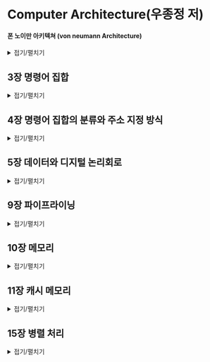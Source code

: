 Computer Architecture(우종정 저)
==========

#### 폰 노이만 아키텍쳐 (von neumann Architecture)
<details>
  <summary>접기/펼치기</summary>

ENIAC 개발 프로젝트의 고문 존 폰 노이만John von Neumann이 제안한 `프로그램 내장식 컴퓨터 stored program computer` 입니다. 컴퓨터 내부에 프로그램과 데이터를 저장하여 컴퓨터가 필요한 내용을 순서에 따라 인출하고 해독하도록 구성하였습니다.

<img src="https://upload.wikimedia.org/wikipedia/commons/thumb/e/e5/Von_Neumann_Architecture.svg/1920px-Von_Neumann_Architecture.svg.png" height = "300" width = "600">

[위키](https://ko.wikipedia.org/wiki/%ED%8F%B0_%EB%85%B8%EC%9D%B4%EB%A7%8C_%EA%B5%AC%EC%A1%B0)

</details>

## 3장 명령어 집합

<details>
  <summary>접기/펼치기</summary>
  
- 명령어는 CPU가 사용하는 언어이고, `명령어 집합 Instruction Set`은 특정 CPU를 위해 정의된 명령어 모음을 의미합니다. `명령어 집합 구조 Instruction Set Architecture`는 작성된 프로그램과 그 프로그램을 수행할 컴퓨터 하드웨어 사이의 인터페이스에 대한 정의 혹은 명세라고 볼 수 있습니다. 명령어 집합 구조는
  - 컴퓨터 하드웨어가 어떤 연산을 수행할 수 있고, 각 연산에 어떤 데이터가 필요한지를 명시합니다.
  - 사용할 수 있는 데이터의 표현 방식, 즉 `데이터 형식data type`을 명시합니다.
  - 데이터의 위치에 대한 정보를 알려주는 `주소 지정 방식addressing mode`을 명시합니다.

- 일반적으로 연산은 전송/처리/제어/입출력 연산으로 구분됩니다.
  - 전송 연산 : CPU 내의 레지스터와 메모리 사이에 데이터를 교환하는 적재 및 저장 연산입니다. `LDA`, `STA` 명령어가 이에 해당됩니다.
  - 처리 연산 : `산술 논리 장치 arithmetic logic unit(ALU)` 를 사용하여 데이터를 조작하는 연산입니다. 연산의 종류에 따라 일항/이항/삼항 연산자로 구분되며 `ADD`, `SUB`와 같은 명령어가 있습니다.
  - 제어 연산 : CPU의 제어장치가 프로그램의 실행 순서를 제어하는 연산입니다. 반복문/조건문/프로시저 등에서 명령을 비순차적으로 실행할 때 `무조건 분기 unconditional branch`, `조건 분기 conditional branch`, `프로시저 호출/복귀 cal proc/ret`, `인터럽트 interrupt` 을 활용하는 것을 예로 들 수 있습니다. `HLT`, `RET` 등의 명령어가 있습니다.
  - 입출력 연산 : CPU 내의 레지스터와 외부 장치 사이의 데이터 이동을 수행하는 연산입니다. 데이터를 전송하므로 전송 연산에 포함되기도 합니다.
  
- 대부분의 명령어는 3개의 피연산자 주소를 가지기 때문에 `3-주소 명령어`라고 합니다. `누산기 Accumulator(ACC)`를 사용하는 경우, 피연산자로 누산기를 명시할 필요가 없어서 근원지 피연산자 중의 하나만 명시하므로 `1-주소 명령어`가 됩니다. `스택stack`을 사용하는 명령어는 피연산자의 대한 위치를 명시할 필요가 없기 때문에 `0-주소 명령어`가 됩니다.
  - CPU 내부에 소규모 기억장치(누산기)를 포함한다면 폰노이만 병목에 발생하는 트래픽을 크게 감소시킬 수 있습니다. 반복적으로 사용되는 데이터를 위한 메모리 접근을 줄여주고, 명령어의 길이가 축소되어 명령어 인출을 위한 트래픽이 감소되기 때문입니다.

- CPU의 기본 구성은 다음과 같습니다.
  - 제어장치는 명령어를 해석하고 실행합니다. `프로그램 계수기 PC` 와 `명령어 레지스터 IR`가 여기 포함됩니다.
  - `산술 논리 장치 arithmetic logic unit(ALU)` 는 범용 연산을 수행합니다. `누산기 ACC`가 여기 포함됩니다. 
  - `프로그램 계수기 Program counter(PC)`는 다음에 실행할 명령어의 주소를 보관하는 레지스터입니다. 명령어를 인출한 후에 명령어 길이만큼 값을 장가시켜 다음 명령어를 가리킵니다. 조건/무조건 분기 명령어를 통해 프로그램의 흐름을 변경할 수 있습니다.
  - `명령어 레지스터 instruction register(IR)` 는 가장 최근에 인출한 명령어를 보관하는 레지스터입니다.
  - `누산기 Accumulator(ACC)` 는 데이터를 일시적으로 보관하는 레지스터입니다.
  - `메모리 주소 레지스터memory address register(MAR)` 은 CPU가 메모리에 접근하기 위해 참조하려는 데이터의 주소를 버퍼를 말합니다.
  - `메모리 버퍼 레지스터memory buffer register(MBR)` 은 프로세서가 메모리로부터 읽거나 메모리에 저장할 데이터 자체를 보관하기 위한 버퍼를 말합니다. `메모리 데이터 레지스터memory data register(MDR)` 이라고도 합니다.
  - cpu가 메모리의 데이터를 읽는 것을 `적재load`, 메모리에 데이터를 기록하는 것을 `저장store` 라고 합니다. cpu가 데이터를 적재하거나 저장할 때는 MAR 과 MBR을 사용합니다.

- `프로시저procedure` 는 프로그래밍 언어 또는 사용 방법에 따라 `서브루틴subroutine`, `함수function`, `메소드method`, `서브프로그램subprogram` 으로 불리기도 합니다. 프로시저는 특정 작업을 하나의 패키지처럼 수행하기 위한 일련의 명령어를 의미하며, 이때 명령어를 모듈화하여 사용합니다. 특정 작업이 필요한 곳이라면 어디에서든지 몇 번이라도 호출할 수 있습니다.
  - 프로그램의 중복된 코드를 줄이며, `코드 재사용률code reuse`을 높입니다.
  - 프로그램 구현의 상세 내역을 숨겨줍니다. 이를 통해 구현 내역을 추상화 시킬 수 있습니다.
  - 명령어 그룹을 프로시저의 이름으로 나타내기 때문에 프로그램의 의미를 쉽게 파악할 수 있습니다.
  - 프로시저를 호출할 때 `cal proc (proc : 프로시저 이름)` 과 같은 명령어를 사용하며 이때 `스택의 최상위Top of stack(TOS)`에 `복귀 주소 return address`를 저장합니다. 그 후 프로시저의 명령어를 전부 수행하면 `ret` 명령어를 통해 프로시저를 호출한 프로그램으로 복귀시킵니다.

</details>

## 4장 명령어 집합의 분류와 주소 지정 방식

<details>
  <summary>접기/펼치기</summary>
  
- 명령어 내부에 명시적으로 나타난 피연산자의 수에 따라 0-주소 명령어, 1-주소 명령어, 2-주소 명령어 등으로 분류합니다.
  - 0-주소 명령어는 스택 컴퓨터에서 사용됩니다. 연산자를 스택에 올려, 스택의 윗 부분의 값들을 피연산자로 활용합니다.
  - 1-주소 명령어는 누산기 컴퓨터에서 사용됩니다. 누산기의 값을 피연산자로 활용합니다.
  - 2-주소/ 3-주소 명령어는 범용 레지스터 컴퓨터에서 사용됩니다. 다수의 레지스터를 활용해 연산합니다.

- 범용 레지스터 컴퓨터 중에서 적재 명령어와 저장 명령어만 메모리에 접근할 수 있도록 제한하는 컴퓨터를 적재/저장 명령어 컴퓨터라고 합니다.
- 범용 레지스터 컴퓨터는 메모리 주소에 비해 짧은 레지스터 주소를 사용하므로 명령어의 길이가 축소되고, 또한 사용 빈도가 높은 데이터가 레지스터에 있기 때문에 메모리 트래픽이 줄어드는 효과가 큽니다.

- `워드word` 는 명령어와 데이터를 포함할 수 있는 메모리 구성 요소 중 하나이며 cpu에서 사용되는 고정 크기의 데이터 단위입니다.
- 주소 지정 단위는 아키텍처에 의해 직접 명시될 수 있는 정보의 최소 단위를 명시하며, 주소 해상도를 결정합니다. 메모리가 데이터를 담는 그릇의 집합이라고 한다면, 메모리 주소는 그릇에 붙이는 번호표이고, 주소지정 단위는 그릇의 크기를 뜻합니다.

- 메모리 정렬은 데이터와 명령어가 자신의 길이에 대한 배수의 주소에 위치하도록 강제하는 방식으로, 컴퓨터를 구현할 때 실행 속도를 높이기 위해 필요한 사항입니다.
  - 2바이트로 구성된 명령어와 데이터는 2의 배수로 시작되는 주소를 갖고
  - 4바이트로 구성된 명령어와 데이터는 4의 배수로 시작되는 주소를 갖도록 강제합니다.
- 엔디언은 하나의 워드에포함된 바이트를 배열하는 방법을 의미합니다. 빅 엔디언 방식은 제일 작은 주소값의 바이트가 앞자리에 위치하고, 리틀 엔디언 방식은 제일 큰 주소값의 바이트가 앞자리에 위치합니다.
  - 아래는 32bit 정수 0A0B0C0D 를 little/big 엔디언 방식으로 표현한 예시입니다. 빅 엔디언의 경우 우리가 아는 그대로, 리틀 엔디언의 경우 빅 엔디언의 바이트 순서의 반대라는 것을 알 수 있습니다.
![](https://images.squarespace-cdn.com/content/v1/549dcda5e4b0a47d0ae1db1e/1490746414666-EM74IA60AFM16OEH9G22/ke17ZwdGBToddI8pDm48kOMlUb6YZjvz-j7uj5wTIAtZw-zPPgdn4jUwVcJE1ZvWQUxwkmyExglNqGp0IvTJZamWLI2zvYWH8K3-s_4yszcp2ryTI0HqTOaaUohrI8PICROjhJFkM8GI5jSypQ9qrB6ZUKEpH8g8X8GW3p0wQZI/image-asset.png)

- 주소 지정 방식은 명령어의 일부를 사용하여 데이터가 실제 위치한 유효 주소를 결정하는 방법입니다.
  - 즉치 주소 지정 방식/ 묵시 주소 지정 방식/ 레지스터 직접 주소 지정 방식/ 직접 주소 지정 방식 등으로 나뉘어 집니다.
  
- `RISC reduced instruction set computer` 구조는 자주 사용하는 소수의 명령어만을 명령어 집합에 포함하여 하나의 사이클에 실행시키는 방식의 아키텍쳐입니다.
  - RISC 구조의 명령어는 기계어에 가까운 구조로서 소프트웨어를 강조합니다.
  - 단순한 명령어는 하나의 사이클 내에서 실행할 수 있으며, 또한 짧은 사이클 시간도 허용하기 때문에 `파이프라인pipeline` 구현에 적합합니다.
  - 단순한 명령어는 `마이크로 명령어microinstruction`와 거의 일치하며 복잡한 명령어도 단순 명령어의 조합으로 구현합니다.
  - 짧은 사이클 시간을 가집니다. 단순 명령어를 실행하는 데이터 경로가 간단하므로 명령어 실행에 필요한 사이클 시간이 짧습니다.
  - 적재 저장 구조를 사용합니다.
  - 고정된 길이의 명령어/ 단순 명령어 형식은 명령어를 빠르게 해독할 수 있게 합니다.
  - 제한된 종류의 주소 지정 방식. 데이터의 유효 주소를 계산할 필요가 없거나 계산 속도를 향상시킵니다.
  - `하버드 아키텍쳐havard architecture`. 명령어와 데이터가 독립적인 경로를 사용하기 때문에 메모리 대역폭이 증가합니다.
    - 하버드 아키텍쳐는 명령어와 데이터가 사용하는 데이터 경로를 분리하는 구조입니다. 데이터와 명령어가 데이터 경로, 메모리를 공유하는 폰 노이만 아키텍쳐와는 대조되는 형식입니다.
      - 메모리를 2개로 분할하여 명령어와 별도의 메모리에 저장합니다.
      - cpu의 제어장치와 연산장치를 별도의 버스로 각각 연결하여 명령어와 데이터를 병렬로 인출합니다.
- `CISC complex instruction set computer` 구조는 강력하고 복잡한 명령어까지 명령어 집합에 포함하여 코드 밀도를 높이는 아키텍쳐입니다.
  - CISC 구조는 고급언어에 가까운 구조로서 하드웨어를 강조합니다.
  - 복잡한 명령어를 사용하기 위해 가변 명령어 형식을 활용할 수 밖에 없는 특징을 가집니다. 피연산자의 개수가 고정되지 않으며, 많은 종류의 주소 지정 방식을 동반하고, 명령어의 길이를 알 수 없습니다.
  - 복잡한 프로그램 제어는 제어장치의 구성과 `파이프라인pipeline` 구현에 영향을 끼쳐, CISC 같은 경우 복잡하고 강력한 명령어가 실행시간을 증가시킵니다.
  - 컴퓨터의 성능에 있어 최종적으로 고려해야 할 것은 `CPI cycle per instruction`나 사이클 시간이 아니라 애플리케이션 실행 시간입니다. 이에 대해서 CISC가 RISC에 대해 항상 비효율적이라고 볼 수 없으며 최근에는 RISC와 CISC을 범용적으로 사용하는 추세입니다.
  
| 구분 | RISC | CISC |
|:---: | :---: | :---: |
|명령어 형식 | 고정적 | 가변적 |
|명령어 종류 | 적음 | 많음|
|명령어 길이 | 고정적 | 가변적 |
|적재/저장 구조 | 사용 | 미사용 |
|주소 지정 방식 | 단순하고 소수 | 복잡하고 다수|
|회로 구성 | 단순함 | 복잡함|
|장점 | 구현 용이, 파이프라이닝에 효율적 적용 | 호환성 양호, 코드 밀도 양호|
|예 | MIPS, ARM, PowerPC | 인텔x86, DEC VAX 11/780 |

</details>

## 5장 데이터와 디지털 논리회로

<details>
  <summary>접기/펼치기</summary>

- 유부호 정수의 표현 방법은 부호-크기 방식, 2의 보수 방식, 1의 보수 방식, 초과 코드 방식 등이 있습니다.
  - 부호-크기 방식은 가장 왼쪽 비트를 부호비트로 사용하고 나머지 비트는 크기로 사용합니다. 왼쪽 비트가 0일때 양수 1일때 음수를 나타냅니다.
    - 부호 비트만 바꾸면 음수를 양수로, 양수를 음수로 변환할 수 있습니다.
  - 1의 보수 방식은 음수를 표현하기 위해 각 비트를 0과 1 사이에 상호 반전하는 것입니다.
  - 부호-크기 방식과 1의 보수 방식은 양수와 음수 사이의 변환이 쉽지만 0이 2개 존재합니다.
  - 2의 보수 방식은 음수를 표현할 때 1의 보수값에서 +1을 합니다. 양수와 음수 사이의 변환이 복잡하지만 0은 하나입니다.
    - 그런데 0에 대한 표현의 유일성이 범위의 대칭성보다 더 중요하기 때문에 대부분의 아키텍처는 2의 보수 방식을 사용한다.
    - 2의 보수는 부호-크기 방식이나 1의 보수 방식과 달리 (int)의 경우 -2^31 부터 +2^31 - 1 을 표현할 수 있습니다. 

##### 4비트 유부호 정수 표현 방식
| 10진수 | 부호-크기 | 2의 보수 | 1의 보수 |
|:---: | :---: | :---: | :---: |
|+7| 0111 | 0111 | 0111 |
|+6| 0110 | 0110 | 0110 |
|+5| 0101 | 0101 | 0101 |
|+4| 0100 | 0100 | 0100 |
|+3| 0011 | 0011 | 0011 |
|+2| 0010 | 0010 | 0010 |
|+1| 0001 | 0001 | 0001 |
|+0| 0000 | 0000 | 0000 |
|-0| 1000 | - | 1111 |
|-1| 1001 | 1111 | 1110 |
|-2| 1010 | 1110 | 1101 |
|-3| 1011 | 1101 | 1100 |
|-4| 1100 | 1100 | 1011 |
|-5| 1101 | 1011 | 1010 |
|-6| 1110 | 1010 | 1001 |
|-7| 1111 | 1001 | 1000 |
|-8| - | 1000 | - |

- IEEE-754 표준에서 float은 1개의 부호비트, 8개의 지수 비트, 23개의 가수 비트를 가집니다. (double의 경우 부호 1, 지수 11, 가수 52)
  - 가수 부분을 표현할 때, 가장 왼쪽의 숫자는 반드시 1 이므로 이 부분은 따로 비트로 표현하지 않습니다. 이를 잠복 비트(hidden bit)라고 합니다.
  - 부호 S, 가수 M, 지수 E 에 대하여 실수 값 V 는 : V = (-1)^S * (1.M) * 2^(E - 127)
    - 예를 들어 float : C0C0000 에 대해 S = 1, E = 10000001, M = 10000000000000000000000 => V = (-1)^1 * (1.M) * 2 ^ (129 - 127) = -1 * 1.5 * 2^2 = -6.0 (여기서 1.M은 비트표현)
    
- BCD 코드는 2진화 10진 코드라고 불리며 숫자, 알파벳, 특수 기호를 나타내기 위해 6비트로 구성된 코드입니다.
- ASCII 코드는 미국 정보 교환 표준 부호(American Standard Code for Information Interchange)의 줄임말이며 미국 국립표준연구소(ANSI american national standards institute) 가 제정한, 알파벳을 사용하는 대표적인 문자코드입니다.
- 유니코드는 ASCII 코드와 같은 8비트 코드는 영문자를 부호화하기에는 문제가 없지만 한글, 한자, 일본어등 다양한 문자를 표현하는데 가지는 한계를 극복하고자 등장하였습니다.
  - 다국적 문자체계를 표현하기 위해 16비트 체계로 구성한 코드로서 만국 공통의 국제 문자 부호 체계(UCS universal Code System)을 의미합니다.

</details>

## 9장 파이프라이닝

<details>
  <summary>접기/펼치기</summary>

- `파이프라이닝pipelining` 은 명령어 처리 동작을 단계별로 나누고 이를 중첩적으로 수행함으로써 성능을 향상시키는 컴퓨터 기술입니다. 데이터 경로를 여러 단계로 분할하여 명령어가 수행할 작업을 병행 처리합니다.

- 파이프라이닝 기법에서는 다수의 명령어가 동시에 실행되기 때문에 임의의 단계에서 실행 중인 명령어가 다른 단계의 자원을 사용할 수 없습니다.
- 파이프라인이 이상적인 성능 향상을 도모하려면 무시할 수 있을 정도로 작은 래치 지연 시간, 충분한 데이터, 동일한 크기의 파이프라는 조건을 만족해야 하며, 명령어나 데이터 사이의 의존성에 의한 해저드가 없어야 합니다.

- 해저드는 명령어나 데이터가 준비되지 않아서 파이프라인을 멈춰야 하거나 새로운 명령어를 파이프라인에 투입할 경우 잘못된 결과가 초래되는 모든 상황이나 조건을 뜻합니다.
  - 해저드는 크게 구조적 해저드, 데이터 해저드, 명령어 해저드로 구분됩니다.
  - `구조적 해저드structural hazard`는 파이프라인에서 실행 중인 2개 이상의 명령어가 동일한 하드웨어 자원을 동시에 필요로 하여 파이프라인을 멈춰야 하는 상황을 뜻합니다. `자원 해저드resource hazard` 라고도 합니다.
  - `데이터 해저드 data hazard`는 연산할 데이터가 준비되지 않아서 파이프라인을 멈춰야 하는 모든 상황이나 조건을 뜻합니다. `데이터 종속data dependency`이라고도 합니다.
    - 쓰기 후 읽기(RAW read after write), 읽기 후 쓰기(WAR write after read), 쓰기 후 쓰기(WAW write after write) 로 구분됩니다.
    - 주로 선행 명령어나 후행 명령어의 동작에 의해 데이터가 갱신되고 이후 갱신된 데이터를 읽을 때 문제가 발생하는 상황을 일컫습니다.
  - `명령어 해저드instruction hazard`는 실행할 명령어가 결정되지 않았거나 준비되지 않아서 파이프라인을 멈춰야 하는 상황이나 조건으로 `분기 해저드branch hazard`, `제어 해저드control hazard`라고도 합니다.
  - 해저드를 해결하기 위한 방법으로 `전방 전달forwarding`, `지연 적재 delayed slot`, `지연 분기delayed branch`, `분기 예측branch prediction`등 을 활용합니다.

</details>

## 10장 메모리

<details>
  <summary>접기/펼치기</summary>

- `메인 메모리main memory`란 명령어 집합에 의해 정의된 메모리로서 **실행될 프로그램과 데이터가 머무는 장소**를 의미합니다.
  - Cpu 와 메모리는 물리적으로 메인보드의 `노스브리지north bridge`를 통해 서로 연결됩니다. 논리적으로는 주소버스와 데이터버스에 의해 연결되었다고 볼 수 있습니다.
  - 메모리로는 주로 DRAM이 사용되며, CPU는 `메모리 버퍼 레지스터 MBR memory buffer register`와 `메모리 주소 레지스터 MAR memory address register` 를 사용하여 메모리와 데이터를 교환합니다.

- 최대 메모리 용량은 주소 지정 기법에 달려 있습니다. 16비트 주소를 사용하는 컴퓨터의 최대 메모리 용량은 2^16 = 64K 이며, 32비트의 경우 4G 입니다.
- 데이터 버스는 일반적으로 컴퓨터가 사용하는 워드의 크기, 즉 메모리에 접근할 때마다 CPU 사이에 이동하는 데이터의 크기를 결정합니다.
  - 예를 들어, 데이터버스가 16비트라면 워드의 크기도 16비트이며 데이터버스가 32비트이면 워드의 크기도 32비트입니다.
  
- 메모리 지연 시간에는 메모리 접근 시간과 메모리 사이클 시간이 있습니다. 
  - `메모리 접근 시간memory access time`은 데이터 요청부터 데이터 도착까지의 시간입니다
  - `메모리 사이클 시간memory cycle time`은 연속된 데이터 2개의 읽기/쓰기 요청에 대한 시간 간격입니다.
  
- `RAM random access memory`는 `DRAM dynamic random access memory`과 `SRAM static random access meemory` 두 종류로 나누어 집니다.
  - DRAM의 경우 메모리 셀은 시간이 지남에 따라 누전되어 데이터가 사라지므로 데이터 유실을 막으려면 DRAM을 주기적으로 재충전해야 합니다.
  - RAM은 휘발성 메모리이므로 데이터를 유지하려면 전원이 필요합니다.

| 구분 | DRAM | SRAM |
|:---: | :---: | :---: |
|속도|느림|빠름|
|비트당 가격|저렴|비쌈|
|밀도|높음|낮음|
|전력 소모|적음|많음|
|재충전|필요 | 불필요|
|용도|메인 메모리|캐시|

- 메모리는 일반적으로 메모리 셀의 이차원 배열로 구성됩니다.
  - n 비트 주소와 m 비트 데이터를 가진 메모리 배열은 행이 2^n 개, 열이 m 개이므로, 2^n * m DRAM 이라고 합니다.
  
- `ROM read only memory`은 기본적으로 한 번 기록하면 데이터를 변경할 수 없는 메모리이지만, 데이터를 삭제하거나 기록할 수 있는 `PROM programmable ROM`, `EPROM erasable PROM`, `EEPROM electically erasable PROM` 등 다양한 변종이 있습니다.
  - RAM과 달리 비휘발성 메모리이므로 컴퓨터의 기본 구성에 대한 정보나 초기화 루틴, 부팅 프로그램의 경우 ROM 에 저장됩니다.
  
- 프로그램은 주소 공간의 일부에서 일정한 시간 동안 그룹 형태로 참조되는 경향이 있습니다. 이를 `지역성의 원리 principle of locality` 혹은 `참조의 지역성 locality of references`라 하며 두 가지 종류가 있습니다.
  - `시간적 지역성 temporal locality` 는 최근의 참조된 명령어나 데이터가 가까운 미래에 다시 참조되는 경향을 말합니다.
  - `공간적 지역성 spatial locality` 는 최근의 참조된 명령어나 데이터의 이웃이 가까운 미래에 참조되는 경향을 말합니다.
    - 예를 들어 특정 컨테이너 자료구조를 순회하는 경우 공간적 지역성이 나타납니다.

- 컴퓨터 메인 메모리로 사용되는 DRAM의 성능은 많이 향상되었지만, CPU의 빠른 속도를 따라가지 못하고 있습니다. 이런 CPU와 메모리의 속도 차이를 극보하기 위해 `계층적 메모리hierarchical memory` 시스템이 고안되었습니다.
  - 소용량의 속도가 빠른 메모리는 cpu에 가깝게 배치하고, 느리지만 대용량의 메모리를 cpu에 멀리 배치한 계층 구조입니다.
  - 메모리 계층 구조의 궁극적인 목적은 유효 접근 시간을 줄이는 것입니다. 

| 구분 | 레지스터 | 캐시 메모리 | 메모리 | 보조 기억 장치 |
|:---: | :---: | :---: | :---: | :---: |
| 전형적인 용량 | < 1KB | < 16MB | < 16GB | > 100GB |
| 구현 기술 | 다중 포트를 가진 맞춤 메모리, CMOS | 온칩이나 오프칩 CMOS 또는 SRAM | DRAM | 자기디스크, SSD |
| 접근 시간(ns) | 0.15 ~ 0.30 | 0.5 ~ 15 | 30 ~ 200 | 5,000,000 |
| 대역폭(MB/s) | 100.000 ~ 1.000.000 | 10.000 ~ 40.000 | 5.000 ~ 20.000 | 50 ~ 500 |
| 관리 | 컴파일러 | 하드웨어 | 운영체제 | 운영체제 또는 조작원 |

</details>

## 11장 캐시 메모리

<details>
  <summary>접기/펼치기</summary>

- 메인 메모리는 cpu에 비해 속도가 매우 느리기 때문에 메모리에 접근할 때마다 cpu를 효율적으로 사용할 수 없습니다. 이런 점을 보완하고자 cpu와 메모리 사이의 속도 차이를 줄이기 위해 고속 메모리인 `캐시 메모리 cache memory`를 완충 장치로 사용합니다. 
  - 캐시 메모리는 cpu와 메모리 사이의 속도 차이를 줄이기 위한 고속 메모리로 컴퓨터의 기능과는 관계가 없고 성능에만 영향을 미칩니다.
  - 일반적으로 컴퓨터 시스템은 캐시 메모리를 조작할 수 있는 명령어를 프로그래머에게 제공하지 않습니다.

- 캐시 메모리를 포함하는 컴퓨터 시스템의 경우, 메모리에 접근할 때 먼저 캐시에 접근하여 원하는 명령어나 데이터의 존재 여부를 확인합니다.
  - 이때 원하는 항목이 캐시에 있다면 `적중hit`, 없다면 `실패miss`라고 합니다.
  - 캐시의`적중률hit ratio`은 요청한 데이터를 캐시에서 찾을 확률을 의미합니다. `캐시 적중 횟수 / 전체 메모리 참조 횟수` 로 정의합니다.

- 캐시는 메모리보다 용량이 작기 때문에 다수의 메모리 블록이 동일한 캐시 블록에 사상됩니다. 따라서 메모리 블록을 캐시 속에 어떻게 배치하는지에 관한 전략도 중요합니다.
  - 블록 사상 방식은 캐시 블록과 메모리 블록을 대응시키는 방식으로 직접 사상, 완전 연관 사상, 집합 연관 사상 등이 있습니다.
  - 블록 교체 방식은 캐시 실패가 발생하고 캐시 메모리에 적절한 빈 블록이 없을 때 사용 중인 캐시 블록 가운데 어느 것을 교체할지를 결정하는 방식입니다.
    - 무작위, 선입선출, 최소 최근 사용 방식 등이 있습니다.
  - 블록 갱신 방식은 캐시 메모리의 데이터가 수정되었을 때 대응하는 메모리 블록에 대한 갱신 시점을 결정하며, 즉시 쓰기와 나중 쓰기 등이 있습니다.

</details>

## 15장 병렬 처리

<details>
  <summary>접기/펼치기</summary>

- 단일 프로세서를 활용하는 구조의 경우, 아래와 같은 한계점을 지닙니다.
  - 병행적으로 수행될 명령어의 개수를 증가시키는 것은 프로세서의 내부 회로를 복잡하게 만들고 발열을 초래하므로 집적회로에 대한 공정상의 문제가 발생합니다.
  - 클록 속도를 높이면 전력 소모량이 많아져서 발열을 초래하므로 집적회로에 대한 공정상의 문제가 발생합니다.
  - 트랜지스터 사이에 이동하는 전자의 속도가 `RC 지연resistance capacitance delay`, 즉 저항과 커패시턴스capacitance에 의해 제한됩니다. 
    - 프로세스의 성능을 개선하기 위해 칩 밀도를 높이면 저항과 커패시턴스가 증가하므로 오히려 성능이 떨어질 수 있습니다.

- 병령 처리는 다수의 프로그램이나 하나의 프로그램에서 분할된 다수의 프로그램 조각을 다수의 프로세서에 분산 실행함으로써 처리 속도를 향상하는 기술입니다.
  - 전력은 전압의 제곱에 비례하기 때문에 2개의 저전압 프로세서가 1개의 고전압 프로세서보다 전력 소모량이 적습니다. 따라서 병렬 처리는 전력 소모를 줄입니다.
  
- n개의 프로세서를 사용하여 병렬로 처리하면 이론상 최대 n배까지 성능을 향상시킬 수 있지만 아래와 같은 한계점으로 인해 실제 n배까지의 성능 향상은 어렵습니다.
  - 프로그램의 분할 - 병렬 처리를 위해 프로그램의 모든 부분을 분할할 수 있는 것은 아닙니다. 일반적으로 프로그램은 순차적으로 처리해야 할 많은 부분을 포함하는데 프로세스의 이용률을 극대화하려면 순차적으로 처리할 부분을 최소화할 수 있는 병렬 알고리즘이 필요합니다.
  - 분할된 프로그램을 프로세서에 배정하는 스케쥴링 - 독립적으로 실행될 수 있는 작업도 존재하지만, 어떤 작업은 다른 작업이 시작되기 전에 완료되어야 합니다. 또한 대부분의 프로그램 조각을 일부 프로세서가 처리한다면 병렬 처리 효과를 얻기 힘듭니다.
  - 공유 자원의 경합에 대한 중재 및 공유 데이터의 동기화 - 분할된 문제를 다수의 프로세서가 동시에 처리하려면 흔히 프로세서 사이에 데이터를 공유하거나 교환해야 합니다. 이 경우 다수의 프로세서가 공유 자원에 동시에 접근하려는 상황에 대비한 매커니즘이 필요합니다.
  
- Flynn 분류법은 2개의 다른 독립적인 개념인 `명령어 스트림instruction stream`과 `데이터 스트림data stream`을 기준으로 컴퓨터를 분류합니다.
  - 명령어 스트림은 컴퓨터에 의해 수행되는 연속적인 명령어 그룹을 의미하고, 데이터 스트림은 명령어 스트림에 의해 호출되는 연속적인 데이터 그룹을 의미합니다.
  
- Flynn 분류법은 두 가지 스트림에 대한 구조를 네 가지 경우로 분류합니다.
  - `단일 명령어 스트림 단일 데이터 스트림 SISD single instruction stream/single data stream` 구조
    - 하나의 명령어가 하나의 데이터를 한 번에 처리하는 컴퓨터 시스템 구조를 말합니다. 단일 프로세서를 가진 폰노이만 구조가 여기 해당됩니다.
    - SISD 구조는 파이프라이닝이나 슈퍼스칼라와 같은 방법으로 성능을 향상할 수 있습니다.
  - `단일 명령어 스트림 다중 데이터 스트림 SIMD single instruction stream/multiple data stream` 구조
    - 하나의 명령어가 다수의 데이터를 동시에 처리하는 컴퓨터 시스템 구조를 말합니다.
    - 하나의 제어장치와 다수의 처리장치로 구성되며, 배열 프로세서나 벡터 프로세서가 여기에 해당됩니다.
  - `다중 명령어 스트림 단일 데이터 스트림 MISD multiple instruction stream/single data stream` 구조
    - 다수의 명령어 스트림이 하나의 데이터를 처리하는 컴퓨터 시스템을 말합니다. MISD 구조는 아직까지 구현되지 않았으며 실용적인 측면에서 존재하기 어렵습니다.
  - `다중 명령어 스트림 다중 데이터 스트림 MIMD multiple instruction stream/multiple data stream` 구조
    - 다수의 명령어 스트림이 다수의 데이터를 처리하는  컴퓨터 시스템 구조를 말합니다.
    - MIMD 구조는 매우 광범위하고 대부분의 병렬 처리가 여기 속합니다. SIMD 구조보다 설계가 복잡하지만 융통성이 큰 MIMD 구조의 모든 프로세서는 상호 연결망(IN interconnection network)으로 연결됩니다.
    - MIMD 구조는 프로세서-메모리 인터페이스 수준에서 구현된 `다중 프로세서 시스템 multiprocessor system`과 시스템 수준에서 구현된 `다중 컴퓨터 시스템multi-computer system` 등이 있습니다. 다중 프로세서 시스템은 다수의 cpu를 가진 하나의 컴퓨터이지만, 다중 컴퓨터 시스템은 다수의 컴퓨터로 구성됩니다.
    
- SIMS 방식의 대표적인 예로 벡터 프로세서와 GPU가 있습니다. 벡터 프로세서는 호스트 컴퓨터로부터 행렬 연산과 같은 대규모 연산 작업을 의뢰받아 고속으로 처리하는 보조 프로세서로 사용됩니다. GPU는 그래픽 작업을 수행하는 데 특화된 프로세서입니다.

- 다중 프로세서 시스템은 다수의 프로세서가 시스템 메모리나 주변장치의 일부 혹은 전부를 공유합니다. 프로세서 상의 상호작용 정도가 높기 때문에 `강결합 시스템tightly coupled system`, `밀결합 시스템` 이라고 합니다.
  - 모든 프로세서에 단일 메모리 주소 공간을 제공하며 메모리를 공유하기 때문에 모든 프로세서가 적재 및 저장 명령을 통해 메모리의 어디에든 접근할 수 있습니다.
  - 또한 메모리 모듈을 공유하므로 `공유 메모리 다중 프로세서 shared memory multiprocessor` 라고도 합니다.
  - 프로세서 사이의 데이터 교환 매커니즘이 필요 없습니다.
  - 프로그램 실행 중에 프로세서에 작업을 균등하게 분배할 수 있으므로 프로세서의 이용률을 극대화할 수 있습니다.
  - 모든 프로세서가 단일 주소 공간을 사용하므로 기존 프로그램을 병렬 처리에 쉽게 활용할 수 있습니다.
  - 프로세서와 메모리 모듈 사이의 통신량이 많으면 프로세서 - 메모리 상호 연결망에 과도한 트래픽이 발생할 수 있습니다. 따라서 대역폭이 높은 상호 연결망이 아니라면 병목 현상이 나타날 수 있습니다.
  - 다수의 프로세서가 동일한 영역의 메모리에 동시에 접근할 경우 충돌이 발생할 수 있습니다. 특히 많은 프로세서가 연속적으로 접근해야 할 데이터가 있다면 성능이 크게 저하될 수 있습니다.

- 다중 컴퓨터 시스템은 `약결합 시스템loosely coupled system`, 소결합 시스템 이라고도 합니다.
  - 메모리 모듈을 공유하지 않고 별도로 가지고 있으므로 `분산 메모리 컴퓨터 distributed memory computer 시스템` 이라고도 합니다. 오늘날에는 다중 컴퓨터 시스템 방식으로 `클러스터cluster`가 널리 사용되고 있습니다.
  - 다중 컴퓨터 시스템은 지리적으로 분산될 수 있는 다수의 독립된autonomous 컴퓨터로 구성되며, 각 프로세서는 자신의 지역 메모리와 주변장치를 가지고 있습니다. 공유하는 메모리가 없어 다른 프로세서의 메모리에는 접근할 수 없습니다.
  - 다중 프로세서 시스템에 비해 아래의 장점을 가집니다.
    - 버스 경합이 거의 없습니다. 각 프로세서가 다른 프로세서의 간섭 없이 자신의 지역 메모리를 충분한 대역폭으로 사용할 수 있기 때문입니다.
    - 공유 버스가 없으므로 노드의 개수에 대한 제한이 없습니다. 따라서 시스템의 크기가 노드를 연결하는 상호 연결망에 좌우됩니다.
    - 다른 프로세서의 지역 메모리를 수정할 수 없으므로 캐시 일관성 문제에서 자유롭습니다.
  - 그러나 프로세서 사이의 통신이 매우 복잡할 경우 단점이 있습니다.
    - 다른 프로세서의 메모리에 있는 데이터가 필요하면 다른 프로세서와 메시지를 통해 교환해야 하므로 빈번한 메시지 교환이 발생할 경우 성능이 떨어질 수 있습니다.
    - 상호 메시지를 교환하는 독립적인 태스크의 집합으로 프로그램을 구성해야 하므로 프로그래밍에 대한 부담이 큽니다.

</details>
